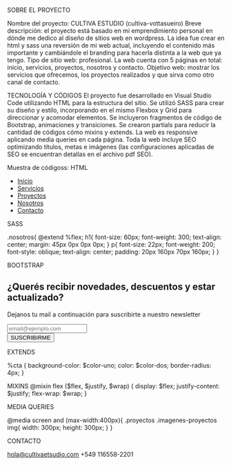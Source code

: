 

SOBRE EL PROYECTO

Nombre del proyecto: CULTIVA ESTUDIO (cultiva-vottasueiro) 
Breve descripción: el proyecto está basado en mi emprendimiento personal en dónde me dedico al diseño de sitios web en wordpress. La idea fue crear en html y sass una reversión de mi web actual, incluyendo el contenido más importante y cambiándole el branding para hacerla distinta a la web que ya tengo. 
Tipo de sitio web: profesional. La web cuenta con 5 páginas en total: inicio, servicios, proyectos, nosotros y contacto.
Objetivo web: mostrar los servicios que ofrecemos, los proyectos realizados y que sirva como otro canal de contacto. 

TECNOLOGÍA Y CÓDIGOS
El proyecto fue desarrollado en Visual Studio Code utilizando HTML para la estructura del sitio. Se utilizó SASS para crear su diseño y estilo, incorporando en el mismo Flexbox y Grid para direccionar y acomodar elementos. Se incluyeron fragmentos de código de Bootstrap, animaciones y transiciones. Se crearon partials para reducir la cantidad de códigos cómo mixins y extends. La web es responsive aplicando media queries en cada página. Toda la web incluye SEO optimizando títulos, metas e imágenes (las configuraciones aplicadas de SEO se encuentran detallas en el archivo pdf SEO).

Muestra de códigoss:
HTML 
<div>
        <ul>
                <li><a href="../index.html">Inicio</a></li>
                <li><a href="./servicios.html">Servicios</a></li>
                <li><a href="./proyectos.html">Proyectos</a></li>
                <li><a href="./nosotros.html">Nosotros</a></li>
                <li><a href="./contacto.html">Contacto</a></li>
        </ul>
</div>

SASS

.nosotros{
    @extend %flex;
    h1{
        font-size: 60px; 
        font-weight: 300; 
        text-align: center;
        margin: 45px 0px 0px 0px;
    }
    p{
        font-size: 22px; 
        font-weight: 200;
        font-style: oblique; 
        text-align: center;
        padding: 20px 160px 70px 160px;
    }
}

BOOTSTRAP
 <section class="newsletter"> 
         <div>
                <h2>¿Querés recibir novedades, descuentos y estar actualizado?</h2>
                <p>Dejanos tu mail a continuación para suscribirte a nuestro newsletter</p>
            </div>
            <div class="email-label">
                <label for="email"> </label>
                <input type="email" name="email" placeholder="email@ejemplo.com">
            </div>
            <div class="suscribirme">
                <button type="button" class="btn btn-secondary btn-dark">SUSCRIBIRME</button>
        </div>
</section>

EXTENDS

%cta {
    background-color: $color-uno;
    color: $color-dos;
    border-radius: 4px;
}

MIXINS
@mixin flex ($flex, $justify, $wrap) {
    display: $flex;
    justify-content: $justify;
    flex-wrap: $wrap;
}

MEDIA QUERIES

@media screen and (max-width:400px){
    .proyectos .imagenes-proyectos img{
        width: 300px; 
        height: 300px;
    }
}

CONTACTO

hola@cultivaetsudio.com
+549 116558-2201



